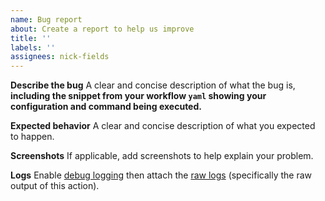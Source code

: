 ```yaml
---
name: Bug report
about: Create a report to help us improve
title: ''
labels: ''
assignees: nick-fields
---
```


**Describe the bug**
A clear and concise description of what the bug is, **including the snippet from your workflow `yaml` showing your configuration and command being executed.**

**Expected behavior**
A clear and concise description of what you expected to happen.

**Screenshots**
If applicable, add screenshots to help explain your problem.

**Logs**
Enable [debug logging](https://docs.github.com/en/actions/monitoring-and-troubleshooting-workflows/enabling-debug-logging#enabling-step-debug-logging) then attach the [raw logs](https://docs.github.com/en/actions/monitoring-and-troubleshooting-workflows/using-workflow-run-logs#downloading-logs) (specifically the raw output of this action).
